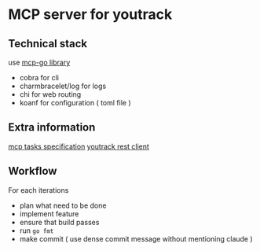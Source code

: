 # MCP server for youtrack

## Technical stack

use [mcp-go library](spec/go/mcp-go.md)

- cobra for cli
- charmbracelet/log for logs
- chi for web routing
- koanf for configuration ( toml file )

## Extra information

[mcp tasks specification](spec/go/mcp-go.md)
[youtrack rest client](youtrack/README.md)

## Workflow

For each iterations

- plan what need to be done
- implement feature
- ensure that build passes
- run `go fmt`
- make commit ( use dense commit message without mentioning claude )
